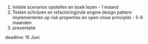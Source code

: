 1. Initiele scenarios opstellen en boek lezen - 1 maand
2. Testen schrijven en refactoring(rule engine design pattern implementeren op risk properties en open close principle) - 5-6 maanden
3. presentatie

deadline: 15 Juni